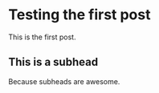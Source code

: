 # Testing the first post
This is the first post. 

## This is a subhead

Because subheads are awesome. 
